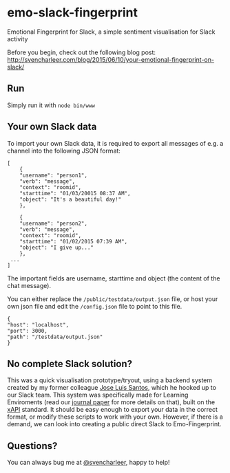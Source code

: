# emo-slack-fingerprint
Emotional Fingerprint for Slack, a simple sentiment visualisation for Slack activity

Before you begin, check out the following blog post:
http://svencharleer.com/blog/2015/06/10/your-emotional-fingerprint-on-slack/ 

## Run

Simply run it with `node bin/www`

## Your own Slack data

To import your own Slack data, it is required to export all messages of e.g. a channel into the following JSON format:

    [
        {
        "username": "person1", 
        "verb": "message", 
        "context": "roomid", 
        "starttime": "01/03/20015 08:37 AM", 
        "object": "It's a beautiful day!"
        }, 
        
        {
        "username": "person2", 
        "verb": "message", 
        "context": "roomid", 
        "starttime": "01/02/2015 07:39 AM", 
        "object": "I give up..."
        },
     ...
    ]
  
  The important fields are username, starttime and object (the content of the chat message).
  
  You can either replace the `/public/testdata/output.json` file, or host your own json file and edit the `/config.json` file to point to this file.

    {
    "host": "localhost",
    "port": 3000,
    "path": "/testdata/output.json"	
    }
  
## No complete Slack solution?

This was a quick visualisation prototype/tryout, using a backend system created by my former colleague [Jose Luis Santos](https://about.me/jlsantoso), which he hooked up to our Slack team. This system was specifically made for Learning Enviroments (read our [journal paper](http://jucs.org/jucs_21_7/tracking_data_in_open/jucs_21_07_0976_0996_santos.pdf) for more details on that), built on the [xAPI](http://tincanapi.com/) standard. It should be easy enough to export your data in the correct format, or modify these scripts to work with your own. However, if there is a demand, we can look into creating a public direct Slack to Emo-Fingerprint.

## Questions?
  
You can always bug me at [@svencharleer](http://twitter.com/svencharleer), happy to help!
